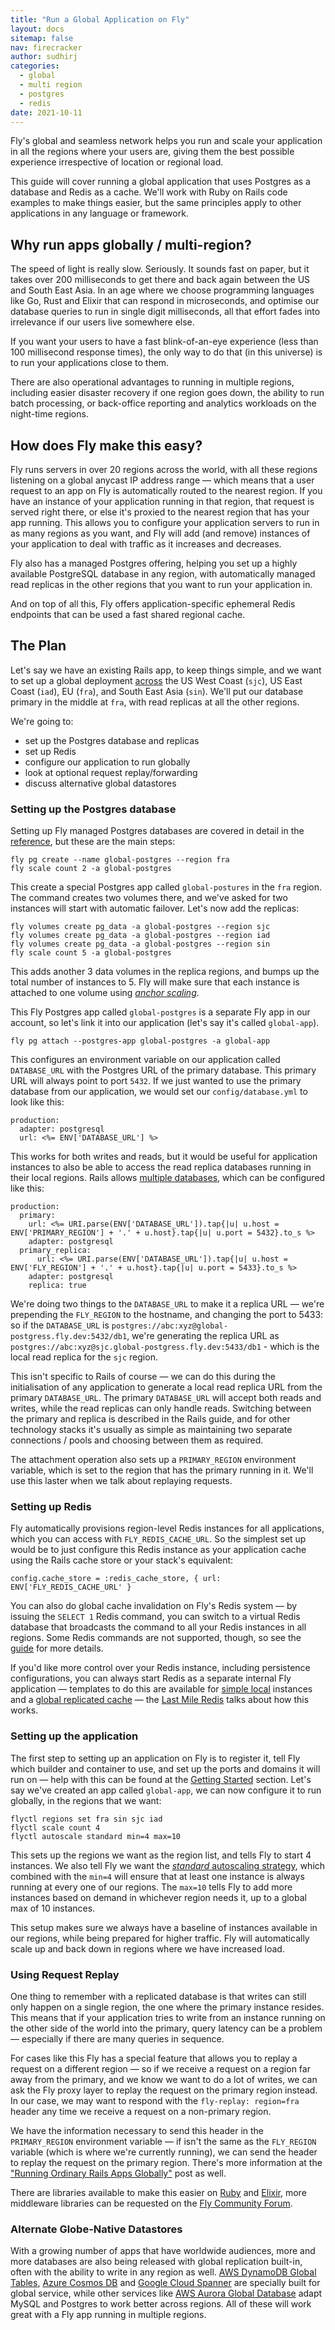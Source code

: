 ```yaml
---
title: "Run a Global Application on Fly"
layout: docs
sitemap: false
nav: firecracker
author: sudhirj
categories:
  - global
  - multi region
  - postgres
  - redis
date: 2021-10-11
---
```


Fly's global and seamless network helps you run and scale your application in all the regions where your users are, giving them the best possible experience irrespective of location or regional load. 

This guide will cover running a global application that uses Postgres as a database and Redis as a cache. We'll work with Ruby on Rails code examples to make things easier, but the same principles apply to other applications in any language or framework. 

## Why run apps globally / multi-region? 
The speed of light is really slow. Seriously. It sounds fast on paper, but it takes over 200 milliseconds to get there and back again between the US and South East Asia. In an age where we choose programming languages like Go, Rust and Elixir that can respond in microseconds, and optimise our database queries to run in single digit milliseconds, all that effort fades into irrelevance if our users live somewhere else. 

If you want your users to have a fast blink-of-an-eye experience (less than 100 millisecond response times), the only way to do that (in this universe) is to run your applications close to them.

There are also operational advantages to running in multiple regions, including easier disaster recovery if one region goes down, the ability to run batch processing, or back-office reporting and analytics workloads on the night-time regions.

## How does Fly make this easy? 
Fly runs servers in over 20 regions across the world, with all these regions listening on a global anycast IP address range — which means that a user request to an app on Fly is automatically routed to the nearest region. If you have an instance of your application running in that region, that request is served right there, or else it's proxied to the nearest region that has your app running. This allows you to configure your application servers to run in as many regions as you want, and Fly will add (and remove) instances of your application to deal with traffic as it increases and decreases. 

Fly also has a managed Postgres offering, helping you set up a highly available PostgreSQL database in any region, with automatically managed read replicas in the other regions that you want to run your application in. 

And on top of all this, Fly offers application-specific ephemeral Redis endpoints that can be used a fast shared regional cache. 

## The Plan
Let's say we have an existing Rails app, to keep things simple, and we want to set up a global deployment [across](https://fly.io/docs/reference/regions/) the US West Coast (`sjc`), US East Coast (`iad`), EU (`fra`), and South East Asia (`sin`). We'll put our database primary in the middle at `fra`, with read replicas at all the other regions. 

We're going to:
* set up the Postgres database and replicas
* set up Redis
* configure our application to run globally
* look at optional request replay/forwarding
* discuss alternative global datastores

### Setting up the Postgres database
Setting up Fly managed Postgres databases are covered in detail in the [reference](https://fly.io/docs/getting-started/multi-region-databases/), but these are the main steps: 

```
fly pg create --name global-postgres --region fra
fly scale count 2 -a global-postgres
```

This create a special Postgres app called `global-postures` in the `fra` region. The command creates two volumes there, and we've asked for two instances will start with automatic failover. Let's now add the replicas:

```
fly volumes create pg_data -a global-postgres --region sjc
fly volumes create pg_data -a global-postgres --region iad
fly volumes create pg_data -a global-postgres --region sin
fly scale count 5 -a global-postgres
```

This adds another 3 data volumes in the replica regions, and bumps up the total number of instances to 5. Fly will make sure that each instance is attached to one volume using [*anchor scaling*](https://fly.io/docs/reference/scaling/#anchor-scaling).

This Fly Postgres app called `global-postgres` is a separate Fly app in our account, so let's link it into our application (let's say it's called `global-app`).

```
fly pg attach --postgres-app global-postgres -a global-app
```

This configures an environment variable on our application called `DATABASE_URL` with the Postgres URL of the primary database. This primary URL will always point to port `5432`. If we just wanted to use the primary database from our application, we would set our `config/database.yml` to look like this:

```
production:
  adapter: postgresql
  url: <%= ENV['DATABASE_URL'] %>
```

This works for both writes and reads, but it would be useful for application instances to also be able to access the read replica databases running in their local regions. Rails allows [multiple databases](https://guides.rubyonrails.org/active_record_multiple_databases.html), which can be configured like this:

```
production:
  primary:
    url: <%= URI.parse(ENV['DATABASE_URL']).tap{|u| u.host = ENV['PRIMARY_REGION'] + '.' + u.host}.tap{|u| u.port = 5432}.to_s %>
    adapter: postgresql
  primary_replica:
	  url: <%= URI.parse(ENV['DATABASE_URL']).tap{|u| u.host = ENV['FLY_REGION'] + '.' + u.host}.tap{|u| u.port = 5433}.to_s %>
    adapter: postgresql
    replica: true
```

We're doing two things to the `DATABASE_URL` to make it a replica URL — we're prepending the `FLY_REGION` to the hostname, and changing the port to 5433: so if the `DATABASE_URL` is `postgres://abc:xyz@global-postgress.fly.dev:5432/db1`, we're generating the replica URL as `postgres://abc:xyz@sjc.global-postgress.fly.dev:5433/db1` - which is the local read replica for the `sjc` region.

This isn't specific to Rails of course — we can do this during the initialisation of any application to generate a local read replica URL from the primary `DATABASE_URL`. The primary `DATABASE_URL` will accept both reads and writes, while the read replicas can only handle reads. Switching between the primary and replica is described in the Rails guide, and for other technology stacks it's usually as simple as maintaining two separate connections / pools and choosing between them as required. 

The attachment operation also sets up a `PRIMARY_REGION` environment variable, which is set to the region that has the primary running in it. We'll use this laster when we talk about replaying requests. 

### Setting up Redis
Fly automatically provisions region-level Redis instances for all applications, which you can access with `FLY_REDIS_CACHE_URL`. So the simplest set up would be to just configure this Redis instance as your application cache using the Rails cache store or your stack's equivalent:

```
config.cache_store = :redis_cache_store, { url: ENV['FLY_REDIS_CACHE_URL' }
```

You can also do global cache invalidation on Fly's Redis system — by issuing the `SELECT 1` Redis command, you can switch to a virtual Redis database that broadcasts the command to all your Redis instances in all regions. Some Redis commands are not supported, though, so see the [guide](https://fly.io/docs/reference/redis/#getting-redis-for-an-application) for more details. 

If you'd like more control over your Redis instance, including persistence configurations, you can always start Redis as a separate internal Fly application — templates to do this are available for [simple local](https://github.com/fly-apps/redis) instances and a [global replicated cache](https://github.com/fly-apps/redis-geo-cache) — the [Last Mile Redis](https://fly.io/blog/last-mile-redis/) talks about how this works.

### Setting up the application
The first step to setting up an application on Fly is to register it, tell Fly which builder and container to use, and set up the ports and domains it will run on — help with this can be found at the [Getting Started](https://fly.io/docs/getting-started/) section. Let's say we've created an app called `global-app`, we can now configure it to run globally, in the regions that we want:

```
flyctl regions set fra sin sjc iad
flyctl scale count 4
flyctl autoscale standard min=4 max=10
```

This sets up the regions we want as the region list, and tells Fly to start 4 instances. We also tell Fly we want the [*standard* autoscaling strategy](https://fly.io/docs/reference/scaling/#autoscaling), which combined with the `min=4` will ensure that at least one instance is always running at every one of our regions. The `max=10` tells Fly to add more instances based on demand in whichever region needs it, up to a global max of 10 instances. 

This setup makes sure we always have a baseline of instances available in our regions, while being prepared for higher traffic. Fly will automatically scale up and back down in regions where we have increased load. 

### Using Request Replay
One thing to remember with a replicated database is that writes can still only happen on a single region, the one where the primary instance resides. This means that if your application tries to write from an instance running on the other side of the world into the primary, query latency can be a problem — especially if there are many queries in sequence. 

For cases like this Fly has a special feature that allows you to replay a request on a different region — so if we receive a request on a region far away from the primary, and we know we want to do a lot of writes, we can ask the Fly proxy layer to replay the request on the primary region instead. In our case, we may want to respond with the `fly-replay: region=fra` header any time we receive a request on a non-primary region. 

We have the information necessary to send this header in the `PRIMARY_REGION` environment variable — if isn't the same as the `FLY_REGION` variable (which is where we're currently running), we can send the header to replay the request on the primary region. There's more information at the ["Running Ordinary Rails Apps Globally"](https://fly.io/blog/run-ordinary-rails-apps-globally/) post as well.

There are libraries available to make this easier on [Ruby](https://github.com/superfly/fly-ruby) and [Elixir](https://hex.pm/packages/fly_postgres), more middleware libraries can be requested on the [Fly Community Forum](https://community.fly.io/).

### Alternate Globe-Native Datastores
With a growing number of apps that have worldwide audiences, more and more databases are also being released with global replication built-in, often with the ability to write in any region as well. [AWS DynamoDB Global Tables](https://aws.amazon.com/dynamodb/global-tables/), [Azure Cosmos DB](https://docs.microsoft.com/en-us/azure/cosmos-db/introduction) and [Google Cloud Spanner](https://cloud.google.com/spanner) are specially built for global service, while other services like [AWS Aurora Global Database](https://aws.amazon.com/rds/aurora/global-database/) adapt MySQL and Postgres to work better across regions. All of these will work great with a Fly app running in multiple regions.

